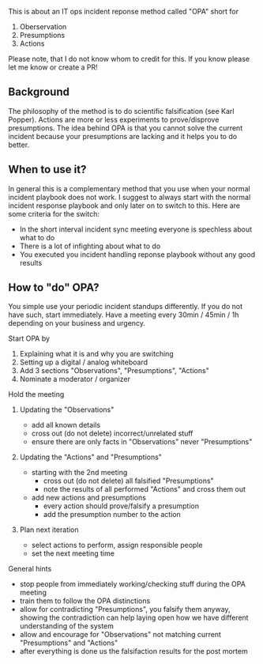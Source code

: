 This is about an IT ops incident reponse method called "OPA" short for

1. Oberservation
2. Presumptions
3. Actions

Please note, that I do not know whom to credit for this. If you know please let me know or create a PR!

## Background

The philosophy of the method is to do scientific falsification (see Karl Popper). Actions are more or
less experiments to prove/disprove presumptions. The idea behind OPA is that you cannot solve the current
incident because your presumptions are lacking and it helps you to do better.

## When to use it?

In general this is a complementary method that you use when your normal incident playbook does not work.
I suggest to always start with the normal incident response playbook and only later on to switch to this.
Here are some criteria for the switch:

- In the short interval incident sync meeting everyone is spechless about what to do
- There is a lot of infighting about what to do
- You executed you incident handling reponse playbook without any good results

## How to "do" OPA?

You simple use your periodic incident standups differently. If you do not have such, start immediately.
Have a meeting every 30min / 45min / 1h depending on your business and urgency.

Start OPA by

1. Explaining what it is and why you are switching
2. Setting up a digital / analog whiteboard
3. Add 3 sections "Observations", "Presumptions", "Actions"
4. Nominate a moderator / organizer

Hold the meeting

1. Updating the "Observations"
   - add all known details
   - cross out (do not delete) incorrect/unrelated stuff
   - ensure there are only facts in "Observations" never "Presumptions"

2. Updating the "Actions" and "Presumptions"
   - starting with the 2nd meeting 
     - cross out (do not delete) all falsified "Presumptions"
     - note the results of all performed "Actions" and cross them out
   - add new actions and presumptions
     - every action should prove/falsify a presumption
     - add the presumption number to the action

3. Plan next iteration
   - select actions to perform, assign responsible people
   - set the next meeting time

General hints
- stop people from immediately working/checking stuff during the OPA meeting
- train them to follow the OPA distinctions
- allow for contradicting "Presumptions", you falsify them anyway, showing the contradiction
  can help laying open how we have different understanding of the system
- allow and encourage for "Observations" not matching current "Presumptions" and "Actions"
- after everything is done us the falsifaction results for the post mortem
